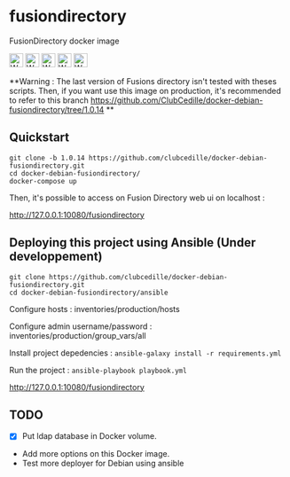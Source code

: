 # fusiondirectory
FusionDirectory docker image

<img src="http://kubernetes.io/kubernetes/img/warning.png" alt="WARNING"
     width="25" height="25">
<img src="http://kubernetes.io/kubernetes/img/warning.png" alt="WARNING"
     width="25" height="25">
<img src="http://kubernetes.io/kubernetes/img/warning.png" alt="WARNING"
     width="25" height="25">
<img src="http://kubernetes.io/kubernetes/img/warning.png" alt="WARNING"
     width="25" height="25">
<img src="http://kubernetes.io/kubernetes/img/warning.png" alt="WARNING"
     width="25" height="25">

**Warning : The last version of Fusions directory isn't tested with theses scripts. Then, if you want use this image on production, it's recommended to refer to this branch https://github.com/ClubCedille/docker-debian-fusiondirectory/tree/1.0.14 **

## Quickstart

```
git clone -b 1.0.14 https://github.com/clubcedille/docker-debian-fusiondirectory.git
cd docker-debian-fusiondirectory/
docker-compose up
```

Then, it's possible to access on Fusion Directory web ui on localhost :

http://127.0.0.1:10080/fusiondirectory


## Deploying this project using Ansible (Under developpement)

```
git clone https://github.com/clubcedille/docker-debian-fusiondirectory.git
cd docker-debian-fusiondirectory/ansible
```

Configure hosts : inventories/production/hosts

Configure admin username/password : inventories/production/group_vars/all

Install project depedencies : `ansible-galaxy install -r requirements.yml`

Run the project : `ansible-playbook playbook.yml`

http://127.0.0.1:10080/fusiondirectory

## TODO

- [x] Put ldap database in Docker volume.
- Add more options on this Docker image.
- Test more deployer for Debian using ansible
